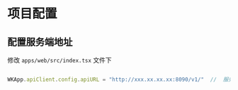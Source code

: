 # 项目配置

## 配置服务端地址

修改 `apps/web/src/index.tsx` 文件下

```ts

WKApp.apiClient.config.apiURL = "http://xxx.xx.xx.xx:8090/v1/"  //  服务端地址 注意最后的斜杠


```
